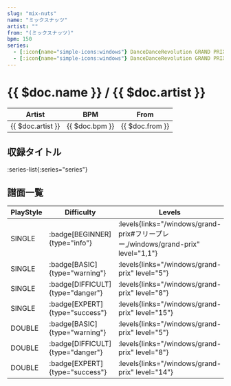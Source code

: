 ```yaml
---
slug: "mix-nuts"
name: "ミックスナッツ"
artist: ""
from: "(ミックスナッツ)"
bpm: 150
series:
  - [:icon{name="simple-icons:windows"} DanceDanceRevolution GRAND PRIX (フリープレー)](/windows/grand-prix#フリープレー)
  - [:icon{name="simple-icons:windows"} DanceDanceRevolution GRAND PRIX (グランプリプレー)](/windows/grand-prix)
---
```


# {{ $doc.name }} / {{ $doc.artist }}

|Artist|BPM|From|
|------|---|----|
|{{ $doc.artist }}|{{ $doc.bpm }}|{{ $doc.from }}|

## 収録タイトル

:series-list{:series="series"}

## 譜面一覧

|PlayStyle|Difficulty|Levels|Notes|Movie|
|---------|----------|------|-----|-----|
|SINGLE| :badge[BEGINNER]{type="info"}| :levels{links="/windows/grand-prix#フリープレー,/windows/grand-prix" level="1,1"}|42/1||
|SINGLE| :badge[BASIC]{type="warning"}| :levels{links="/windows/grand-prix" level="5"}|98/4||
|SINGLE| :badge[DIFFICULT]{type="danger"}| :levels{links="/windows/grand-prix" level="8"}|202/31||
|SINGLE| :badge[EXPERT]{type="success"}| :levels{links="/windows/grand-prix" level="15"}|445/30||
|DOUBLE| :badge[BASIC]{type="warning"}| :levels{links="/windows/grand-prix" level="5"}|98/4||
|DOUBLE| :badge[DIFFICULT]{type="danger"}| :levels{links="/windows/grand-prix" level="8"}|202/30||
|DOUBLE| :badge[EXPERT]{type="success"}| :levels{links="/windows/grand-prix" level="14"}|415/21||
